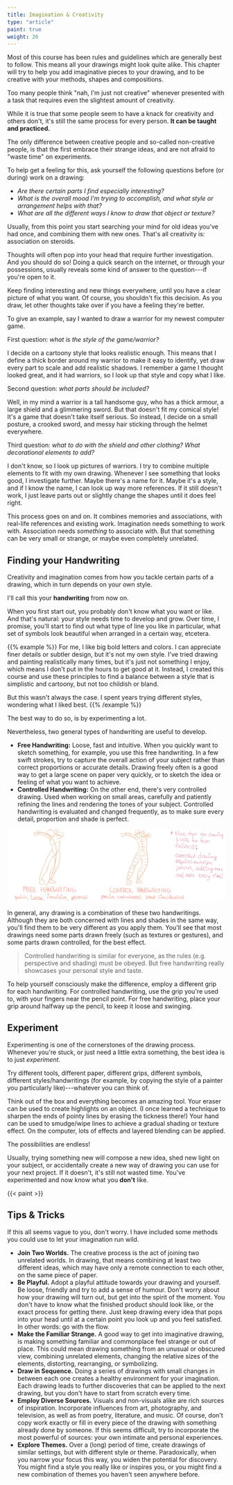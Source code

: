 ```yaml
---
title: Imagination & Creativity
type: "article"
paint: true
weight: 26
---
```


Most of this course has been rules and guidelines which are generally best to follow. This means all your drawings might look quite alike. This chapter will try to help you add imaginative pieces to your drawing, and to be creative with your methods, shapes and compositions.

Too many people think "nah, I'm just not creative" whenever presented with a task that requires even the slightest amount of creativity. 

While it is true that some people seem to have a knack for creativity and others don't, it's still the same process for every person. **It can be taught and practiced.** 

The only difference between creative people and so-called non-creative people, is that the first embrace their strange ideas, and are not afraid to "waste time" on experiments.

To help get a feeling for this, ask yourself the following questions before (or during) work on a drawing:

-   *Are there certain parts I find especially interesting?*
-   *What is the overall mood I'm trying to accomplish, and what style or arrangement helps with that?*
-   *What are all the different ways I know to draw that object or texture?*

Usually, from this point you start searching your mind for old ideas you've had once, and combining them with new ones. That's all creativity is: association on steroids.

Thoughts will often pop into your head that require further investigation. And you should do so! Doing a quick search on the internet, or through your possessions, usually reveals some kind of answer to the question---if you're open to it. 

Keep finding interesting and new things everywhere, until you have a clear picture of what you want. Of course, you shouldn't fix this decision. As you draw, let other thoughts take over if you have a feeling they're better.

To give an example, say I wanted to draw a warrior for my newest computer game. 

First question: *what is the style of the game/warrior?* 

I decide on a cartoony style that looks realistic enough. This means that I define a thick border around my warrior to make it easy to identify, yet draw every part to scale and add realistic shadows. I remember a game I thought looked great, and it had warriors, so I look up that style and copy what I like.

Second question: *what parts should be included?* 

Well, in my mind a warrior is a tall handsome guy, who has a thick armour, a large shield and a glimmering sword. But that doesn't fit my comical style! It's a game that doesn't take itself serious. So instead, I decide on a small posture, a crooked sword, and messy hair sticking through the helmet everywhere. 

Third question: *what to do with the shield and other clothing? What decorational elements to add?* 

I don't know, so I look up pictures of warriors. I try to combine multiple elements to fit with my own drawing. Whenever I see something that looks good, I investigate further. Maybe there's a name for it. Maybe it's a style, and if I know the name, I can look up way more references. If it still doesn't work, I just leave parts out or slightly change the shapes until it does feel right.

This process goes on and on. It combines memories and associations, with real-life references and existing work. Imagination needs something to work with. Association needs _something_ to associate with. But that something can be very small or strange, or maybe even completely unrelated.

## Finding your Handwriting

Creativity and imagination comes from how you tackle certain parts of a drawing, which in turn depends on your own style. 

I'll call this your **handwriting** from now on. 

When you first start out, you probably don't know what you want or like. And that's natural: your style needs time to develop and grow. Over time, I promise, you'll start to find out what type of line you like in particular, what set of symbols look beautiful when arranged in a certain way, etcetera. 

{{% example %}}
For me, I like big bold letters and colors. I can appreciate finer details or subtler design, but it's not my own style. I've tried drawing and painting realistically many times, but it's just not something I enjoy, which means I don't put in the hours to get good at it. Instead, I created this course and use these principles to find a balance between a style that is simplistic and cartoony, but not too childish or bland.

But this wasn't always the case. I spent years trying different styles, wondering what I liked best.
{{% /example %}}

The best way to do so, is by experimenting a lot.

Nevertheless, two general types of handwriting are useful to develop.

-   **Free Handwriting:** Loose, fast and intuitive. When you quickly want to sketch something, for example, you use this free handwriting. In a few swift strokes, try to capture the overall action of your subject rather than correct proportions or accurate details. Drawing freely often is a good way to get a large scene on paper very quickly, or to sketch the idea or feeling of what you want to achieve.
-   **Controlled Handwriting:** On the other end, there's very controlled drawing. Used when working on small areas, carefully and patiently refining the lines and rendering the tones of your subject. Controlled handwriting is evaluated and changed frequently, as to make sure every detail, proportion and shade is perfect.

![Example of the different handwritings.](DrawingDifferentHandwritings.webp)

In general, any drawing is a combination of these two handwritings. Although they are both concerned with lines and shades in the same way, you'll find them to be very different as you apply them. You'll see that most drawings need some parts drawn freely (such as textures or gestures), and some parts drawn controlled, for the best effect. 

> Controlled handwriting is similar for everyone, as the rules (e.g. perspective and shading) must be obeyed. But free handwriting really showcases your personal style and taste.

To help yourself consciously make the difference, employ a different grip for each handwriting. For controlled handwriting, use the grip you're used to, with your fingers near the pencil point. For free handwriting, place your grip around halfway up the pencil, to keep it loose and swinging.

## Experiment

Experimenting is one of the cornerstones of the drawing process. Whenever you're stuck, or just need a little extra something, the best idea is to just *experiment*. 

Try different tools, different paper, different grips, different symbols, different styles/handwritings (for example, by copying the style of a painter you particularly like)---whatever you can think of.

Think out of the box and everything becomes an amazing tool. Your eraser can be used to create highlights on an object. (I once learned a technique to sharpen the ends of pointy lines by erasing the tickness there!) Your hand can be used to smudge/wipe lines to achieve a gradual shading or texture effect. On the computer, lots of effects and layered blending can be applied. 

The possibilities are endless!

Usually, trying something new will compose a new idea, shed new light on your subject, or accidentally create a new way of drawing you can use for your next project. If it doesn't, it's still not wasted time. You've experimented and now know what you **don't** like.

{{< paint >}}

## Tips & Tricks

If this all seems vague to you, don't worry. I have included some methods you could use to let your imagination run wild.

-   **Join Two Worlds.** The creative process is the act of joining two unrelated worlds. In drawing, that means combining at least two different ideas, which may have only a remote connection to each other, on the same piece of paper.
-   **Be Playful.** Adopt a playful attitude towards your drawing and yourself. Be loose, friendly and try to add a sense of humour. Don't worry about how your drawing will turn out, but get into the spirit of the moment. You don't have to know what the finished product should look like, or the exact process for getting there. Just keep drawing every idea that pops into your head until at a certain point you look up and you feel satisfied. In other words: go with the flow.
-   **Make the Familiar Strange.** A good way to get into imaginative drawing, is making something familiar and commonplace feel strange or out of place. This could mean drawing something from an unusual or obscured view, combining unrelated elements, changing the relative sizes of the elements, distorting, rearranging, or symbolizing.
-   **Draw in Sequence.** Doing a series of drawings with small changes in between each one creates a healthy environment for your imagination. Each drawing leads to further discoveries that can be applied to the next drawing, but you don't have to start from scratch every time.
-   **Employ Diverse Sources.** Visuals and non-visuals alike are rich sources of inspiration. Incorporate influences from art, photography, and television, as well as from poetry, literature, and music. Of course, don't copy work exactly or fill in every piece of the drawing with something already done by someone. If this seems difficult, try to incorporate the most powerful of sources: your own intimate and personal experiences.
-   **Explore Themes.** Over a (long) period of time, create drawings of similar settings, but with different style or theme. Paradoxically, when you narrow your focus this way, you widen the potential for discovery. You might find a style you really like or inspires you, or you might find a new combination of themes you haven't seen anywhere before.